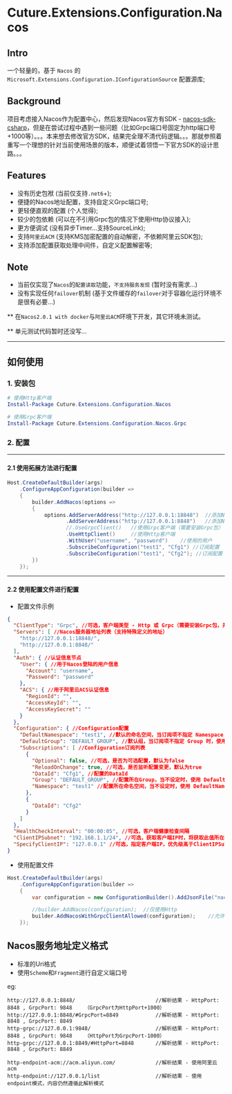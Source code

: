 ﻿# Cuture.Extensions.Configuration.Nacos

## Intro

一个轻量的，基于 `Nacos` 的 `Microsoft.Extensions.Configuration.IConfigurationSource` 配置源库;

## Background
项目考虑接入Nacos作为配置中心，然后发现Nacos官方有SDK - [nacos-sdk-csharp](https://github.com/nacos-group/nacos-sdk-csharp)，但是在尝试过程中遇到一些问题（比如Grpc端口号固定为http端口号+1000等）。。。本来想去修改官方SDK，结果完全理不清代码逻辑。。。那就参照着重写一个理想的针对当前使用场景的版本，顺便试着领悟一下官方SDK的设计思路。。。

## Features
- 没有历史包袱 (当前仅支持`.net6`+);
- 便捷的Nacos地址配置，支持自定义Grpc端口号;
- 更轻便直观的配置 (个人觉得);
- 较少的包依赖 (可以在不引用Grpc包的情况下使用Http协议接入);
- 更方便调试 (没有异步Timer...支持SourceLink);
- 支持`阿里云ACM` (支持KMS加密配置的自动解密，不依赖阿里云SDK包);
- 支持添加配置获取处理中间件，自定义配置解密等;

## Note
- 当前仅实现了`Nacos`的`配置读取`功能，`不支持服务发现` (暂时没有需求...)
- 没有实现任何`failover`机制 (基于文件缓存的`failover`对于容器化运行环境不是很有必要...)

** 在`Nacos2.0.1 with docker`与`阿里云ACM`环境下开发，其它环境未测试。

** 单元测试代码暂时还没写...

------------------

## 如何使用

### 1. 安装包

```powershell
# 使用Http客户端
Install-Package Cuture.Extensions.Configuration.Nacos

# 使用Grpc客户端
Install-Package Cuture.Extensions.Configuration.Nacos.Grpc
```

### 2. 配置

------------------

#### 2.1 使用拓展方法进行配置

```C#
Host.CreateDefaultBuilder(args)
    .ConfigureAppConfiguration(builder =>
    {
        builder.AddNacos(options =>
        {
            options.AddServerAddress("http://127.0.0.1:18848")  //添加Nacos地址
                   .AddServerAddress("http://127.0.0.1:8848")   //添加Nacos地址
                   //.UseGrpcClient()   //使用Grpc客户端（需要安装Grpc包）
                   .UseHttpClient()     //使用Http客户端
                   .WithUser("username", "password")    //使用的用户
                   .SubscribeConfiguration("test1", "Cfg1") //订阅配置
                   .SubscribeConfiguration("test1", "Cfg2"); //订阅配置
        })
    });
```

------------------

#### 2.2 使用配置文件进行配置

- 配置文件示例

```json
{
  "ClientType": "Grpc", //可选，客户端类型 - Http 或 Grpc（需要安装Grpc包，并使用对应的配置方法）默认为Http（阿里云ACM暂时不支持GRPC）
  "Servers": [ //Nacos服务器地址列表（支持特殊定义的地址）
    "http://127.0.0.1:18848/",
    "http://127.0.0.1:8848/"
  ],
  "Auth": { //认证信息节点
    "User": { //用于Nacos登陆的用户信息
      "Account": "username",
      "Password": "password"
    },
    "ACS": { //用于阿里云ACS认证信息
      "RegionId": "",
      "AccessKeyId": "",
      "AccessKeySecret": ""
    }
  },
  "Configuration": { //Configuration配置
    "DefaultNamespace": "test1", //默认的命名空间，当订阅项不指定 Namespace 时，使用此值
    "DefaultGroup": "DEFAULT_GROUP", //默认组，当订阅项不指定 Group 时，使用此值。不设置时，默认为 DEFAULT_GROUP
    "Subscriptions": [ //Configuration订阅列表
      {
        "Optional": false, //可选，是否为可选配置，默认为false
        "ReloadOnChange": true, //可选，是否监听配置变更，默认为true
        "DataId": "Cfg1", //配置的DataId
        "Group": "DEFAULT_GROUP", //配置所在Group，当不设定时，使用 DefaultGroup
        "Namespace": "test1" //配置所在命名空间，当不设定时，使用 DefaultNamespace
      },
      {
        "DataId": "Cfg2"
      }
    ]
  },
  "HealthCheckInterval": "00:00:05", //可选，客户端健康检查间隔
  "ClientIPSubnet": "192.168.1.1/24", //可选，获取客户端IP时，将获取此值所在子网IP
  "SpecifyClientIP": "127.0.0.1" //可选，指定客户端IP，优先级高于ClientIPSubnet
}
```

- 使用配置文件

```C#
Host.CreateDefaultBuilder(args)
    .ConfigureAppConfiguration(builder =>
    {
        var configuration = new ConfigurationBuilder().AddJsonFile("nacos.json").Build();

        //builder.AddNacos(configuration);  //仅使用Http
        builder.AddNacosWithGrpcClientAllowed(configuration);    //允许使用Grpc
    });
```

## Nacos服务地址定义格式

- 标准的Uri格式
- 使用`Scheme`和`Fragment`进行自定义端口号

eg:
```
http://127.0.0.1:8848/                          //解析结果 - HttpPort: 8848 , GrpcPort: 9848    （GrpcPort为HttpPort+1000）
http://127.0.0.1:8848/#GrpcPort=8849            //解析结果 - HttpPort: 8848 , GrpcPort: 8849
http-grpc://127.0.0.1:9848/                     //解析结果 - HttpPort: 8848 , GrpcPort: 9848    （HttpPort为GrpcPort-1000）
http-grpc://127.0.0.1:8849/#HttpPort=8848       //解析结果 - HttpPort: 8848 , GrpcPort: 8849

http-endpoint-acm://acm.aliyun.com/             //解析结果 - 使用阿里云acm
http-endpoint://127.0.0.1/list                  //解析结果 - 使用endpoint模式，内容仍然遵循此解析模式
```
